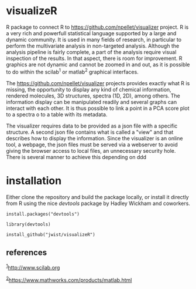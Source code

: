 # visualizeR
R package to connect R to https://github.com/npellet/visualizer project. R is a very rich and powerfull statistical language supported by a large and dynamic community. It is used in many fields of research, in particular to perform the multivariate analysis in non-targeted analysis. Although the analysis pipeline is fairly complete, a part of the analysis require visual inspection of the results. In that aspect, there is room for improvement. R graphics are not dynamic and cannot be zoomed in and out, as it is possible to do within the scilab<sup><a name="myfootnote1">1</a></sup> or matlab<sup><a name="myfootnote2">2</a></sup> graphical interfaces.

The https://github.com/npellet/visualizer projects provides exactly what R is missing, the opportunity to display any kind of chemical information, rendered molecules, 3D structures, spectra (1D, 2D), among others. The information display can be manipulated readily and several graphs can interact with each other. It is thus possible to link a point in a PCA score plot to a spectra o to a table with its metadata.

The visualizer requires data to be provided as a json file with a specific structure. A second json file contains what is called a "view" and that describes how to display the information. Since the visualizer is an online tool, a webpage, the json files must be served via a webserver to avoid giving the browser access to local files, an unnecessary security hole. There is several manner to achieve this depending on ddd 

# installation

Either clone the repository and build the package locally, or install it directly from R using the nice *devtools* package by Hadley Wickham and coworkers.

```
install.packages("devtools")

library(devtools)

install_github("jwist/visualizeR")
```

## references
<sup>[1](#myfootnote1)</sup>http://www.scilab.org

<sup>[2](#myfootnote2)</sup>https://www.mathworks.com/products/matlab.html
